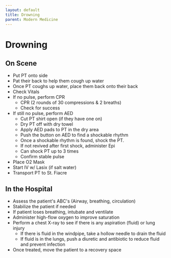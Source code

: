 ```yaml
---
layout: default
title: Drowning
parent: Modern Medicine
---
```


# Drowning

## On Scene
- Put PT onto side
- Pat their back to help them cough up water
- Once PT coughs up water, place them back onto their back
- Check Vitals
- If no pulse, perform CPR
  - CPR (2 rounds of 30 compressions & 2 breaths)
  - Check for success
- If still no pulse, perform AED
  - Cut PT shirt open (if they have one on)
  - Dry PT off with dry towel
  - Apply AED pads to PT in the dry area
  - Push the button on AED to find a shockable rhythm
  - Once a shockable rhythm is found, shock the PT.
  - If not revived after first shock, administer Epi
  - Can shock PT up to 3 times
  - Confirm stable pulse
- Place O2 Mask
- Start IV w/ Lasix (if salt water)
- Transport PT to St. Fiacre


## In the Hospital

- Assess the patient's ABC's (Airway, breathing, circulation)
- Stabilize the patient if needed
- If patient loses breathing, intubate and ventilate
- Administer high-flow oxygen to improve saturation
- Perform a chest X-ray to see if there is any aspiration (fluid) or lung injury
  - If there is fluid in the windpipe, take a hollow needle to drain the fluid
  - If fluid is in the lungs, push a diuretic and antibiotic to reduce fluid and prevent infection
- Once treated, move the patient to a recovery space